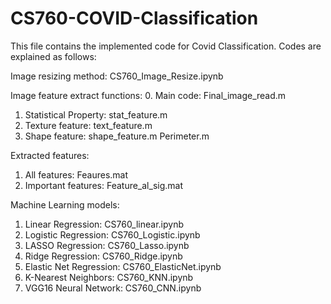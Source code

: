 # CS760-COVID-Classification

This file contains the implemented code for Covid Classification. 
Codes are explained as follows:

Image resizing method:   CS760_Image_Resize.ipynb

Image feature extract functions:
0. Main code:            Final_image_read.m
1. Statistical Property: stat_feature.m
2. Texture feature:      text_feature.m
3. Shape feature:        shape_feature.m
                         Perimeter.m
   
Extracted features:
1. All features:         Feaures.mat
2. Important features:   Feature_al_sig.mat


Machine Learning models:
1. Linear Regression:       CS760_linear.ipynb
2. Logistic Regression:     CS760_Logistic.ipynb
3. LASSO Regression:        CS760_Lasso.ipynb
4. Ridge Regression:        CS760_Ridge.ipynb
5. Elastic Net Regression:  CS760_ElasticNet.ipynb
6. K-Nearest Neighbors:     CS760_KNN.ipynb
7. VGG16 Neural Network:    CS760_CNN.ipynb
